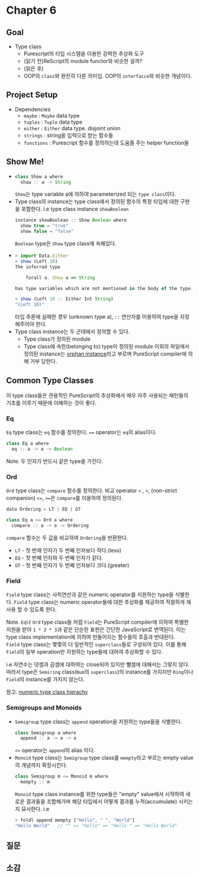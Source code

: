 # Chapter 6

## Goal
* Type class
  * Purescript의 타입 시스템을 이용한 강력한 추상화 도구
  * (읽기 전)ReScript의 module functor와 비슷한 걸까?
  * (읽은 후)
  * OOP의 `class`와 완전히 다른 의미임. OOP의 `interfacce`와 비슷한 개념이다.
  
## Project Setup
* Dependencies
  * `maybe` : `Maybe` data type
  * `tuples` : `Tuple` data type
  * `either` : `Either` data type. disjoint union
  * `strings` : string을 입력으로 받는 함수들
  * `functions` : Purescript 함수를 정의하는데 도움즐 주는 helper function들

## Show Me!
* ```js
  class Show a where
    show :: a -> String
  ```
  `Show`는 type variable a에 의하여 parameterized 되는 `type class`이다.
* Type class의 instance는 type class에서 정의된 함수의 특정 타입에 대한 구현을 포함한다.
i.e type class instance `showBoolean`
  ```js
  instance showBoolean :: Show Boolean where
    show true = "true"
    show false = "false"
  ```
  `Boolean` type은 `Show` type class에 속해있다.
* ```js
  > import Data.Either
  > show (Left 10)
  The inferred type

      forall a. Show a => String

  has type variables which are not mentioned in the body of the type. Consider adding a type annotation.

  > show (Left 10 :: Either Int String)
  "(Left 10)"
  ```
  타입 추론에 실패한 경우 (unknown type a), `::` 연산자를 이용하여 type을 지정해주어야 한다.
* Type class instance는 두 군데에서 정의할 수 있다.
  * Type class가 정의된 module
  * Type class에 속한(belonging to) type이 정의된 module
  이외의 파일에서 정의된 instance는 [orphan instance](https://github.com/purescript/documentation/blob/master/language/Type-Classes.md#orphan-instances)라고 부르며 PureScript compiler에 의해 거부 당한다.

## Common Type Classes
이 type class들은 관용적인 PureScript의 추상화에서 매우 자주 사용되는 패턴들의 기초를 이루기 때문에 이해하는 것이 좋다.

### Eq
`Eq` type class는 `eq` 함수를 정의한다. `==` operator는 `eq`의 alias이다.
```js
class Eq a where
  eq :: a -> a -> Boolean
```
Note. 두 인자가 반드시 같은 type을 가진다.

### Ord
`Ord` type class는 `compare` 함수를 정의한다. 비교 operator `<` , `>`, (non-strict companion) `<=`, `>=`은 `compare`를 이용하여 정의된다.
```js
data Ordering = LT | EQ | GT

class Eq a <= Ord a where
  compare :: a -> a -> Ordering
```
`compare` 함수는 두 값을 비교하여 `Ordering`을 반환한다.  
* `LT` - 첫 번재 인자가 두 번째 인자보다 작다.(less)
* `EQ` - 첫 번째 인자와 두 번째 인자가 같다.
* `GT` - 첫 번째 인자가 두 번째 인자보다 크다.(greater)

### Field
`Field` type class는 사칙연산과 같은 numeric operator를 지원하는 type을 식별한다. `Field` type class는 numeric operator들에 대한 추상화를 제공하여 적절하게 재사용 할 수 있도록 한다.  
  
Note. `Eq`나 `Ord` type class들 처럼 `Field`는 PureScript compiler에 의하여 특별한 지원을 받아 `1 * 2 * 3`과 같은 단순한 표현은 간단한 JavaScript로 번역된다. 이는 type class implementation에 의하여 만들어지는 함수들의 호출과 반대된다.  
`Field` type class는 몇몇의 더 일반적인 `superclass`들로 구성되어 있다. 이를 통해 `Field`의 일부 operation만 지원하는 type들에 대하여 추상화할 수 있다.  
  
i.e 자연수는 덧셈과 곱셈에 대하여는 close되어 있지만 뺄셈에 대해서는 그렇지 않다. 따라서 type은 `Semiring` class(`Num`의 `superclass`)의 instance를 가지지만 `Ring`이나 `Field`의 instance를 가지지 않는다.  
  
참고. [numeric type class hierachy](https://harry.garrood.me/numeric-hierarchy-overview/)

### Semigroups and Monoids
* `Semigroup` type class는 `append` operation을 지원하는 type들을 식별한다.
  ```js
  class Semigroup a where
    append :: a -> a -> a
  ```
  `<>` operator는 `append`의 alias 이다.
* `Monoid` type class는 `Semigroup` type class를 `mempty`라고 부르는 empty value의 개념까지 확장시킨다.
  ```js
  class Semigroup m <= Monoid m where
    mempty :: m
  ```
  `Monoid` type class instance를 위한 type들은 "empty" value에서 시작하여 새로운 결과들을 조합해가며 해당 타입에서 어떻게 결과를 누적(accumulate) 시키는지 묘사한다.
  i.e
  ```js
  > foldl append mempty ["Hello", " ", "World"]
  "Hello World"   // "" => "Hello" => "Hello " => "Hello World"
  ```

## 질문

## 소감
